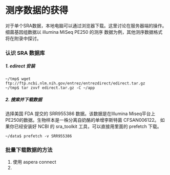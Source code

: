 # 测序数据的获得

对于单个SRA数据，本地电脑可以通过浏览器下载。这里讨论在服务器端的操作。细菌基因组数据以 illumina MiSeq PE250 的测序 数据为例，其他测序数据格式将在附录中探讨。

### 认识 SRA 数据库


##### 1. edirect 安装
```
~/tmp$ wget ftp://ftp.ncbi.nlm.nih.gov/entrez/entrezdirect/edirect.tar.gz
~/tmp$ tar zxvf edirect.tar.gz -C ~/app
```

##### 2. 搜索并下载数据
选择美国 FDA 提交的 SRR955386 数据。该数据是在Illumina Miseq平台上PE250的数据。生物样本是一株分离自奶酪的单增李斯特菌 CFSAN006122。
如果你已经安装好 NCBI 的 sra_toolkit 工具，可以直接用里面的 prefetch 下载。
```
~/data$ prefetch -v SRR955386
```

### 批量下载数据的方法

1. 使用 aspera connect
2.
